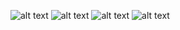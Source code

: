 ![alt text](https://github.com/marinecollet/Blender-modeling/blob/master/Realistic/Wands/baguette_1.png)
![alt text](https://github.com/marinecollet/Blender-modeling/blob/master/Realistic/Wands/baguette_2.png)
![alt text](https://github.com/marinecollet/Blender-modeling/blob/master/Realistic/Wands/baguette_3.png)
![alt text](https://github.com/marinecollet/Blender-modeling/blob/master/Realistic/Wands/baguette_4.png)
